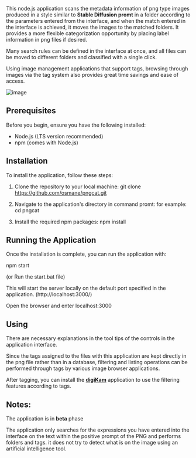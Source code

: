 This node.js application scans the metadata information of png type images produced in a style similar to **Stable Diffusion promt** in a folder according to the parameters entered from the interface, and when the match entered in the interface is achieved, it moves the images to the matched folders. It provides a more flexible categorization opportunity by placing label information in png files if desired.

Many search rules can be defined in the interface at once, and all files can be moved to different folders and classified with a single click.

Using image management applications that support tags, browsing through images via the tag system also provides great time savings and ease of access.

![image](https://github.com/osmane/pngcat/assets/2101656/08c382bf-a8ad-4a8b-bd3d-ba5f68eb3bc7)



## Prerequisites

Before you begin, ensure you have the following installed:
- Node.js (LTS version recommended)
- npm (comes with Node.js)

## Installation

To install the application, follow these steps:

1. Clone the repository to your local machine:
git clone https://github.com/osmane/pngcat.git

2. Navigate to the application's directory in command promt:
for example: cd pngcat

3. Install the required npm packages:
npm install

## Running the Application

Once the installation is complete, you can run the application with:

npm start

(or Run the start.bat file)

This will start the server locally on the default port specified in the application. (http://localhost:3000/)

Open the browser and enter localhost:3000

## Using

There are necessary explanations in the tool tips of the controls in the application interface.

Since the tags assigned to the files with this application are kept directly in the png file rather than in a database, filtering and listing operations can be performed through tags by various image browser applications.

After tagging, you can install the [**digiKam**](https://www.digikam.org/) application to use the filtering features according to tags.

## Notes: 
The application is in **beta** phase

The application only searches for the expressions you have entered into the interface on the text within the positive prompt of the PNG and performs folders and tags. it does not try to detect what is on the image using an artificial intelligence tool.
